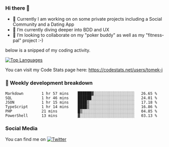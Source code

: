 ### Hi there 👋


- 🔭 Currently I am working on on some private projects including a Social Community and a Dating App
- 🌱 I’m currently diving deeper into BDD and UX
- 👯 I’m looking to collaborate on my "poker buddy" as well as my "fitness-pal" project :-)

below is a snipped of my coding activity.
<!--
**tomek-i/tomek-i** is a ✨ _special_ ✨ repository because its `README.md` (this file) appears on your GitHub profile.

Here are some ideas to get you started:

- 🔭 I’m currently working on ...
- 🌱 I’m currently learning ...
- 👯 I’m looking to collaborate on ...
- 🤔 I’m looking for help with ...
- 💬 Ask me about ...
- 📫 How to reach me: ...
- 😄 Pronouns: ...
- ⚡ Fun fact: ...
-->
[![Top Languages](https://github-readme-stats.vercel.app/api/top-langs/?username=tomek-i&layout=compact)](https://github.com/tomek-i)

You can visit my Code Stats page here: https://codestats.net/users/tomek-i

### 💬 Weekly development breakdown
<!--START_SECTION:waka-->

```text
Markdown        1 hr 57 mins    ██████▓░░░░░░░░░░░░░░░░░░   26.65 %
SQL             1 hr 46 mins    ██████░░░░░░░░░░░░░░░░░░░   24.01 %
JSON            1 hr 15 mins    ████▒░░░░░░░░░░░░░░░░░░░░   17.18 %
TypeScript      1 hr 14 mins    ████▒░░░░░░░░░░░░░░░░░░░░   16.86 %
PHP             21 mins         █▒░░░░░░░░░░░░░░░░░░░░░░░   04.85 %
PowerShell      13 mins         ▓░░░░░░░░░░░░░░░░░░░░░░░░   03.13 %
```

<!--END_SECTION:waka-->

<!-- Actual text -->

### Social Media
You can find me on [![Twitter][1.2]][1]

<!-- Icons -->

[1.2]: http://i.imgur.com/wWzX9uB.png 


<!-- Links to your social media accounts -->

[1]: https://twitter.com/tomek_i
